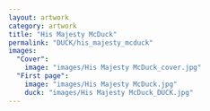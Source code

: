 ```yaml
---
layout: artwork
category: artwork
title: "His Majesty McDuck"
permalink: "DUCK/his_majesty_mcduck"
images:
  "Cover":
    image: "images/His Majesty McDuck_cover.jpg"
  "First page":
    image: "images/His Majesty McDuck.jpg"
    duck: "images/His Majesty McDuck_DUCK.jpg"
---
```


